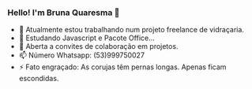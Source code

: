 ### Hello! I'm Bruna Quaresma 👋

- 🔭 Atualmente estou trabalhando num projeto freelance de vidraçaria.
- 🌱 Estudando Javascript e Pacote Office...
- 👯 Aberta a convites de colaboração em projetos.
- 📫 Número Whatsapp: (53)999750027
- ⚡ Fato engraçado: As corujas têm pernas longas. Apenas ficam escondidas.


